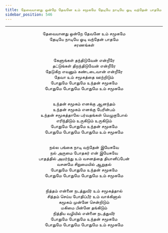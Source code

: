 ```yaml
---
title: தேவையானது ஒன்றே தேவனே உம் சமூகமே தேடியே நாடியே ஓடி வந்தேன் பாதமே
sidebar_position: 546
---
```


---
<center>
தேவையானது ஒன்றே தேவனே உம் சமூகமே<br/>
தேடியே நாடியே ஓடி வந்தேன் பாதமே<br/>
சரணங்கள்<br/><br/>

கேளுங்கள் தந்திடுவேன் என்றீரே<br/>
தட்டுங்கள் திறந்திடுவேன் என்றீரே<br/>
தேடுகிற எவனும் கண்டடைவான் என்றீரே<br/>
தேவா உம் சமூகத்தை ஊற்றிடும்<br/>
போதுமே போதுமே உந்தன் சமூகமே<br/>
போதுமே போதுமே போதுமே உம் சமூகமே<br/><br/>

உந்தன் சமூகம் எனக்கு ஆனந்தம்<br/>
உந்தன் சமூகம் எனக்கு பேரின்பம்<br/>
உந்தன் சமூகத்தாலே பர்வதங்கள் மெழுகுபோல்<br/>
எரிந்திடும் உருகிடும் உருகிடும்<br/>
போதுமே போதுமே உந்தன் சமூகமே<br/>
போதுமே போதுமே போதுமே உம் சமூகமே<br/><br/>

நல்ல பங்கை நாடி வந்தேன் இயேசுவே<br/>
நல் அருமை போதகர் என் இயேசுவே<br/>
பாதத்தில் அமர்ந்து உம் வசனத்தை தியானிப்பேன்<br/>
வசனமே சிறுமையில் ஆறுதல்<br/>
போதுமே போதுமே உந்தன் சமூகமே<br/>
போதுமே போதுமே போதுமே உம் சமூகமே<br/><br/>

நித்தம் என்னை நடத்துவீர் உம் சமூகத்தால்<br/>
சித்தம் செய்ய போதிப்பீர் உம் வாக்கினால்<br/>
கமூகம் முன்னே சென்றிடும்<br/>
மகிமை பின்னே தங்கிடும்<br/>
நித்திய வழியில் என்னை நடத்துவீர்<br/>
போதுமே போதுமே உந்தன் சமூகமே<br/>
போதுமே போதுமே போதுமே உம் சமூகமே
</center>